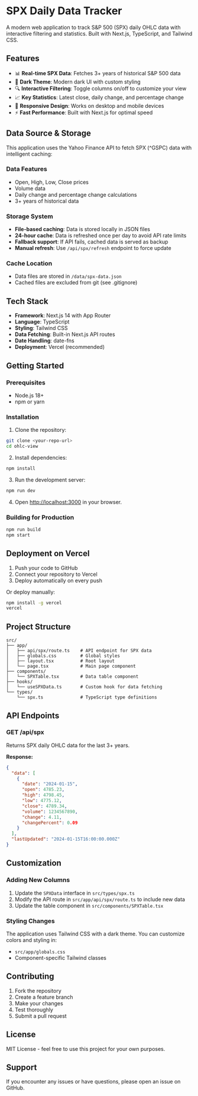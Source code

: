 # SPX Daily Data Tracker

A modern web application to track S&P 500 (SPX) daily OHLC data with interactive filtering and statistics. Built with Next.js, TypeScript, and Tailwind CSS.

## Features

- 📊 **Real-time SPX Data**: Fetches 3+ years of historical S&P 500 data
- 🎨 **Dark Theme**: Modern dark UI with custom styling
- 🔍 **Interactive Filtering**: Toggle columns on/off to customize your view
- 📈 **Key Statistics**: Latest close, daily change, and percentage change
- 📱 **Responsive Design**: Works on desktop and mobile devices
- ⚡ **Fast Performance**: Built with Next.js for optimal speed

## Data Source & Storage

This application uses the Yahoo Finance API to fetch SPX (^GSPC) data with intelligent caching:

### Data Features
- Open, High, Low, Close prices
- Volume data
- Daily change and percentage change calculations
- 3+ years of historical data

### Storage System
- **File-based caching**: Data is stored locally in JSON files
- **24-hour cache**: Data is refreshed once per day to avoid API rate limits
- **Fallback support**: If API fails, cached data is served as backup
- **Manual refresh**: Use `/api/spx/refresh` endpoint to force update

### Cache Location
- Data files are stored in `/data/spx-data.json`
- Cached files are excluded from git (see .gitignore)

## Tech Stack

- **Framework**: Next.js 14 with App Router
- **Language**: TypeScript
- **Styling**: Tailwind CSS
- **Data Fetching**: Built-in Next.js API routes
- **Date Handling**: date-fns
- **Deployment**: Vercel (recommended)

## Getting Started

### Prerequisites

- Node.js 18+ 
- npm or yarn

### Installation

1. Clone the repository:
```bash
git clone <your-repo-url>
cd ohlc-view
```

2. Install dependencies:
```bash
npm install
```

3. Run the development server:
```bash
npm run dev
```

4. Open [http://localhost:3000](http://localhost:3000) in your browser.

### Building for Production

```bash
npm run build
npm start
```

## Deployment on Vercel

1. Push your code to GitHub
2. Connect your repository to Vercel
3. Deploy automatically on every push

Or deploy manually:

```bash
npm install -g vercel
vercel
```

## Project Structure

```
src/
├── app/
│   ├── api/spx/route.ts    # API endpoint for SPX data
│   ├── globals.css         # Global styles
│   ├── layout.tsx          # Root layout
│   └── page.tsx            # Main page component
├── components/
│   └── SPXTable.tsx        # Data table component
├── hooks/
│   └── useSPXData.ts       # Custom hook for data fetching
└── types/
    └── spx.ts              # TypeScript type definitions
```

## API Endpoints

### GET /api/spx

Returns SPX daily OHLC data for the last 3+ years.

**Response:**
```json
{
  "data": [
    {
      "date": "2024-01-15",
      "open": 4785.23,
      "high": 4798.45,
      "low": 4775.12,
      "close": 4789.34,
      "volume": 1234567890,
      "change": 4.11,
      "changePercent": 0.09
    }
  ],
  "lastUpdated": "2024-01-15T16:00:00.000Z"
}
```

## Customization

### Adding New Columns

1. Update the `SPXData` interface in `src/types/spx.ts`
2. Modify the API route in `src/app/api/spx/route.ts` to include new data
3. Update the table component in `src/components/SPXTable.tsx`

### Styling Changes

The application uses Tailwind CSS with a dark theme. You can customize colors and styling in:
- `src/app/globals.css`
- Component-specific Tailwind classes

## Contributing

1. Fork the repository
2. Create a feature branch
3. Make your changes
4. Test thoroughly
5. Submit a pull request

## License

MIT License - feel free to use this project for your own purposes.

## Support

If you encounter any issues or have questions, please open an issue on GitHub.
